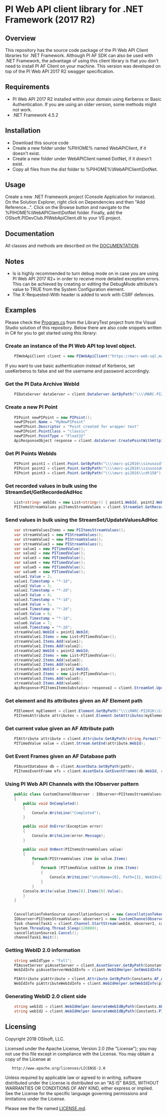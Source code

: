 PI Web API client library for .NET Framework (2017 R2)
===


## Overview
This repository has the source code package of the PI Web API Client libraries for .NET Framework. Although PI AF SDK can also be used with .NET Framework, the advantage of using this client library is that you don't need to install PI AF Client on your machine. This version was developed on top of the PI Web API 2017 R2 swagger specification. 

## Requirements

 - PI Web API 2017 R2 installed within your domain using Kerberos or Basic Authentication. If you are using an older version, some methods might not work.
 - .NET Framework 4.5.2

## Installation

 - Download this source code
 - Create a new folder under %PIHOME% named WebAPIClient, if it doesn't exist.
 - Create a new folder under WebAPIClient named DotNet, if it doesn't exist.
 - Copy all files from the dist folder to %PIHOME%\WebAPIClient\DotNet.

 
## Usage

Create a new .NET Framework project (Console Application for instance). On the Solution Explorer, right click on Dependencies and then "Add Reference...". Click on the Browse button and navigate to the %PIHOME%\WebAPIClient\DotNet folder. Finally, add the OSIsoft.PIDevClub.PIWebApiClient.dll to your VS project.

## Documentation

All classes and methods are described on the [DOCUMENTATION](DOCUMENTATION.md). 

## Notes

 - Is is highly recommended to turn debug mode on in case you are using PI Web API 2017 R2+ in order to receive more detailed exception errors. This can be achieved by creating or editing the DebugMode attribute's value to TRUE from the System Configuration element.
 - The X-Requested-With header is added to work with CSRF defences.
 
## Examples

Please check the [Program.cs](/src/OSIsoft.PIDevClub.PIWebApiClient/LibraryTest/Program.cs) from the LibraryTest project from the Visual Studio solution of this repository. Below there are also code snippets written in C# for you to get started using this library:


### Create an instance of the PI Web API top level object.

```cs
	PIWebApiClient client = new PIWebApiClient("https://marc-web-sql.marc.net/piwebapi", true);  
``` 

If you want to use basic authentication instead of Kerberos, set useKerberos to false and set the username and password accordingly.


### Get the PI Data Archive WebId

```cs
	PIDataServer dataServer = client.DataServer.GetByPath("\\\\MARC-PI2016");
```

### Create a new PI Point

```cs
	PIPoint newPIPoint = new PIPoint();
	newPIPoint.Name = "MyNewPIPoint"
	newPIPoint.Descriptor = "Point created for wrapper test"
	newPIPoint.PointClass = "classic"
	newPIPoint.PointType = "Float32"
	ApiResponseObject response = client.dataServer.CreatePointWithHttpInfo(dataServer.webId, newPIPoint)
```

### Get PI Points WebIds

```cs
	PIPoint point1 = client.Point.GetByPath("\\\\marc-pi2016\\sinusoid");
	PIPoint point2 = client.Point.GetByPath("\\\\marc-pi2016\\sinusoidu");
	PIPoint point3 = client.Point.GetByPath("\\\\marc-pi2016\\cdt158");
```

### Get recorded values in bulk using the StreamSet/GetRecordedAdHoc

```cs
	List<string> webIds = new List<string>() { point1.WebId, point2.WebId, point3.WebId };
	PIItemsStreamValues piItemsStreamValues = client.StreamSet.GetRecordedAdHoc(webIds, startTime: "*-3d", endTime: "*");
```

### Send values in bulk using the StreamSet/UpdateValuesAdHoc

```cs
	var streamValuesItems = new PIItemsStreamValues();
	var streamValue1 = new PIStreamValues();
	var streamValue2 = new PIStreamValues();
	var streamValue3 = new PIStreamValues();
	var value1 = new PITimedValue();
	var value2 = new PITimedValue();
	var value3 = new PITimedValue();
	var value4 = new PITimedValue();
	var value5 = new PITimedValue();
	var value6 = new PITimedValue();
	value1.Value = 2;
	value1.Timestamp = "*-1d";
	value2.Value = 3;
	value2.Timestamp = "*-2d";
	value3.Value = 4;
	value3.Timestamp = "*-1d";
	value4.Value = 5;
	value4.Timestamp = "*-2d";
	value5.Value = 6;
	value5.Timestamp = "*-1d";
	value6.Value = 7;
	value6.Timestamp = "*-2d";
	streamValue1.WebId = point1.WebId;
	streamValue1.Items = new List<PITimedValue>();
	streamValue1.Items.Add(value1);
	streamValue1.Items.Add(value2);
	streamValue2.WebId = point2.WebId;
	streamValue2.Items = new List<PITimedValue>();
	streamValue2.Items.Add(value3);
	streamValue2.Items.Add(value4);
	streamValue3.WebId = point2.WebId;
	streamValue3.Items = new List<PITimedValue>();
	streamValue3.Items.Add(value5);
	streamValue3.Items.Add(value6);
	ApiResponse<PIItemsItemsSubstatus> response2 = client.StreamSet.UpdateValuesAdHocWithHttpInfo(new List<PIStreamValues>() { streamValue1, streamValue2, streamValue3 });
```


### Get element and its attributes given an AF Element path

```cs
	PIElement myElement = client.Element.GetByPath("\\\\MARC-PI2016\\CrossPlatformLab\\marc.adm");
	PIItemsAttribute attributes = client.Element.GetAttributes(myElement.WebId, null, 1000, null, false);
```


### Get current value given an AF Attribute path

```cs
	PIAttribute attribute = client.Attribute.GetByPath(string.Format("{0}|{1}", "\\\\MARC-PI2016\\CrossPlatformLab\\marc.adm", attributes.Items[0].Name));
	PITimedValue value = client.Stream.GetEnd(attribute.WebId);
```

### Get Event Frames given an AF Database path

```cs
 	PIAssetDatabase db = client.AssetData.GetByPath(path);
	PIItemsEventFrame efs = client.AssetData.GetEventFrames(db.WebId, referencedElementNameFilter: "myElement", referencedElementTemplateName: "user", startTime: "*-1d", endTime: "*");
```


### Using PI Web API Channels with the IObserver pattern

```cs
	public class CustomChannelObserver : IObserver<PIItemsStreamValues>
	{
		public void OnCompleted()
		{
			Console.WriteLine("Completed");
		}

		public void OnError(Exception error)
		{
			Console.WriteLine(error.Message);
		}

		public void OnNext(PIItemsStreamValues value)
		{
			foreach(PIStreamValues item in value.Items)
			{
				foreach (PITimedValue subItem in item.Items)
				{
					Console.WriteLine("\n\nName={0}, Path={1}, WebId={2}, Value={3}, Timestamp={4}", item.Name, item.Path, item.WebId, subItem.Value, subItem.Timestamp);
				}
			}
		Console.Write(value.Items[0].Items[0].Value);
		}
	}
	
	
	CancellationTokenSource cancellationSource1 = new CancellationTokenSource();
	IObserver<PIItemsStreamValues> observer1 = new CustomChannelObserver();
	Task channelTask1 = client.Channel.StartStream(webId, observer1, cancellationSource1.Token);
	System.Threading.Thread.Sleep(120000);
	cancellationSource1.Cancel();
	channelTask1.Wait();	
```

### Getting WebID 2.0 information

```cs
	string webIdType = "Full";
	PIAssetServer piAssetServer = client.AssetServer.GetByPath(Constants.AF_SERVER_PATH, null, webIdType);
	WebIdInfo piAssetServerWebIdInfo = client.WebIdHelper.GetWebIdInfo(piAssetServer.WebId);

	PIAttribute piAttribute = client.Attribute.GetByPath(Constants.AF_ATTRIBUTE_PATH, null, webIdType);
	WebIdInfo piAttributeWebIdInfo = client.WebIdHelper.GetWebIdInfo(piAttribute.WebId);
```


### Generating WebID 2.0 client side

```cs
	string webId1 = client.WebIdHelper.GenerateWebIdByPath(Constants.AF_ATTRIBUTE_PATH, typeof(PIAttribute), typeof(PIElement));
	string webId2 = client.WebIdHelper.GenerateWebIdByPath(Constants.PI_DATA_SERVER_PATH, typeof(PIDataServer));
```


## Licensing
Copyright 2018 OSIsoft, LLC.

   Licensed under the Apache License, Version 2.0 (the "License");
   you may not use this file except in compliance with the License.
   You may obtain a copy of the License at

       http://www.apache.org/licenses/LICENSE-2.0

   Unless required by applicable law or agreed to in writing, software
   distributed under the License is distributed on an "AS IS" BASIS,
   WITHOUT WARRANTIES OR CONDITIONS OF ANY KIND, either express or implied.
   See the License for the specific language governing permissions and
   limitations under the License.
   
Please see the file named [LICENSE.md](LICENSE.md).
